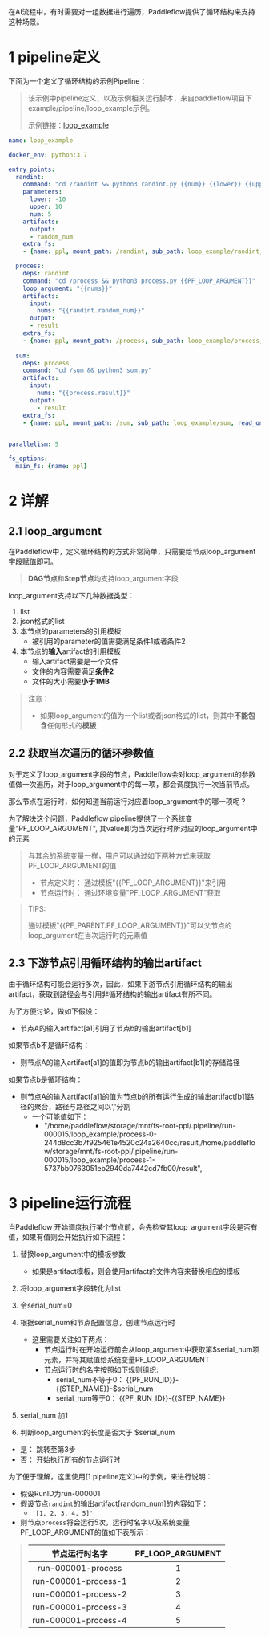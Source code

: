 在AI流程中，有时需要对一组数据进行遍历，Paddleflow提供了循环结构来支持这种场景。

# 1 pipeline定义
下面为一个定义了循环结构的示例Pipeline：

> 该示例中pipeline定义，以及示例相关运行脚本，来自paddleflow项目下example/pipeline/loop_example示例。
> 
> 示例链接：[loop_example][loop_example]

```yaml
name: loop_example

docker_env: python:3.7

entry_points:
  randint:
    command: "cd /randint && python3 randint.py {{num}} {{lower}} {{upper}}"
    parameters:
      lower: -10
      upper: 10
      num: 5
    artifacts:
      output:
      - random_num
    extra_fs:
    - {name: ppl, mount_path: /randint, sub_path: loop_example/randint, read_only: true}

  process:
    deps: randint
    command: "cd /process && python3 process.py {{PF_LOOP_ARGUMENT}}"
    loop_argument: "{{nums}}"
    artifacts:
      input:
        nums: "{{randint.random_num}}" 
      output:
      - result
    extra_fs:
    - {name: ppl, mount_path: /process, sub_path: loop_example/process, read_only: true}
  
  sum:
    deps: process
    command: "cd /sum && python3 sum.py"
    artifacts:
      input:
        nums: "{{process.result}}"
      output:
        - result
    extra_fs:
    - {name: ppl, mount_path: /sum, sub_path: loop_example/sum, read_only: true}


parallelism: 5

fs_options:
  main_fs: {name: ppl}
```

# 2 详解
## 2.1 loop_argument
在Paddleflow中，定义循环结构的方式非常简单，只需要给节点loop_argument字段赋值即可。

> **DAG节点**和**Step节点**均支持loop_argument字段

loop_argument支持以下几种数据类型：
1. list
2. json格式的list
3. 本节点的parameters的引用模板
   - 被引用的parameter的值需要满足条件1或者条件2
4. 本节点的**输入**artifact的引用模板
   - 输入artifact需要是一个文件
   - 文件的内容需要满足**条件2**
   - 文件的大小需要**小于1MB**

> 注意：
> 
> - 如果loop_argument的值为一个list或者json格式的list，则其中**不能包含**任何形式的**模板**
  
## 2.2 获取当次遍历的循环参数值
对于定义了loop_argument字段的节点，Paddleflow会对loop_argument的参数值做一次遍历，对于loop_argument中的每一项，都会调度执行一次当前节点。

那么节点在运行时，如何知道当前运行对应着loop_argument中的哪一项呢？

为了解决这个问题，Paddleflow pipeline提供了一个系统变量"PF_LOOP_ARGUMENT", 其value即为当次运行时所对应的loop_argument中的元素

> 与其余的系统变量一样，用户可以通过如下两种方式来获取PF_LOOP_ARGUMENT的值
>- 节点定义时： 通过模板"{{PF_LOOP_ARGUMENT}}"来引用
>- 节点运行时： 通过环境变量"PF_LOOP_ARGUMENT"获取

> TIPS:
> 
> 通过模板"{{PF_PARENT.PF_LOOP_ARGUMENT}}"可以父节点的loop_argument在当次运行时的元素值

## 2.3 下游节点引用循环结构的输出artifact
由于循环结构可能会运行多次，因此，如果下游节点引用循环结构的输出artifact，获取到路径会与引用非循环结构的输出artifact有所不同。

为了方便讨论，做如下假设：
- 节点A的输入artifact[a1]引用了节点b的输出artifact[b1]

如果节点b不是循环结构： 
- 则节点A的输入artifact[a1]的值即为节点b的输出artifact[b1]的存储路径

如果节点b是循环结构：
- 则节点A的输入artifact[a1]的值为节点b的所有运行生成的输出artifact[b1]路径的聚合，路径与路径之间以','分割
  - 一个可能值如下：
    - "/home/paddleflow/storage/mnt/fs-root-ppl/.pipeline/run-000015/loop_example/process-0-244d8cc3b7f925461e4520c24a2640cc/result,/home/paddleflow/storage/mnt/fs-root-ppl/.pipeline/run-000015/loop_example/process-1-5737bb0763051eb2940da7442cd7fb00/result",

# 3 pipeline运行流程
当Paddleflow 开始调度执行某个节点前，会先检查其loop_argument字段是否有值，如果有值则会开始执行如下流程：

1. 替换loop_argument中的模板参数
   - 如果是artifact模板，则会使用artifact的文件内容来替换相应的模板
2. 将loop_argument字段转化为list
3. 令serial_num=0
4. 根据serial_num和节点配置信息，创建节点运行时
   - 这里需要关注如下两点：
     - 节点运行时在开始运行前会从loop_argument中获取第$serial_num项元素，并将其赋值给系统变量PF_LOOP_ARGUMENT
     - 节点运行时的名字按照如下规则组织: 
       - serial_num不等于0： {{PF_RUN_ID}}-{{STEP_NAME}}-$serial_num
       - serial_num等于0： {{PF_RUN_ID}}-{{STEP_NAME}}
  
5. serial_num 加1
6. 判断loop_argument的长度是否大于 $serial_num
  - 是： 跳转至第3步
  - 否： 开始执行所有的节点运行时

为了便于理解，这里使用[1 pipeline定义]中的示例，来进行说明：
- 假设RunID为run-000001
- 假设节点`randint`的输出artifact[random_num]的内容如下：
  - `'[1, 2, 3, 4, 5]'`
- 则节点`process`将会运行5次，运行时名字以及系统变量PF_LOOP_ARGUMENT的值如下表所示：
  
>  | 节点运行时名字 | PF_LOOP_ARGUMENT |
>  | :---: |  :---: |
>  | run-000001-process | 1 |
>  | run-000001-process-1 | 2 |
>  | run-000001-process-2 | 3 |
>  | run-000001-process-3 | 4 |
>  | run-000001-process-4 | 5 |


[loop_example]: /example/pipeline/loop_example
